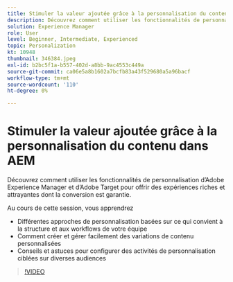 ```yaml
---
title: Stimuler la valeur ajoutée grâce à la personnalisation du contenu dans AEM
description: Découvrez comment utiliser les fonctionnalités de personnalisation d’Adobe Experience Manager et d’Adobe Target pour offrir des expériences riches et attrayantes dont la conversion est garantie.
solution: Experience Manager
role: User
level: Beginner, Intermediate, Experienced
topic: Personalization
kt: 10948
thumbnail: 346384.jpeg
exl-id: b2bc5f1a-b557-402d-a8bb-9ac4553c449a
source-git-commit: ca06e5a8b1602a7bcfb83a43f529680a5a96bacf
workflow-type: tm+mt
source-wordcount: '110'
ht-degree: 0%

---
```


# Stimuler la valeur ajoutée grâce à la personnalisation du contenu dans AEM

Découvrez comment utiliser les fonctionnalités de personnalisation d’Adobe Experience Manager et d’Adobe Target pour offrir des expériences riches et attrayantes dont la conversion est garantie.

Au cours de cette session, vous apprendrez

* Différentes approches de personnalisation basées sur ce qui convient à la structure et aux workflows de votre équipe
* Comment créer et gérer facilement des variations de contenu personnalisées
* Conseils et astuces pour configurer des activités de personnalisation ciblées sur diverses audiences

>[!VIDEO](https://video.tv.adobe.com/v/346384/?quality=12&learn=on)
